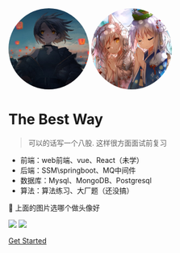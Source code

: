 
<img width="160px" height="160px" style="border-radius: 50%" bor src="./img/233900-1579621140c81d.jpg">
<img width="160px" height="160px" style="border-radius: 50%" bor src="./img/200af6e0b1962adc7258b4531d465f8e.jpg">

[comment]: <> (<div align="center"> <img src="xx.png"  style="zoom:50%;"> </div>)


# The Best Way 

> 可以的话写一个八股. 这样很方面面试前复习 

* 前端：web前端、vue、React（未学）
* 后端：SSM\springboot、MQ中间件
* 数据库：Mysql、MongoDB、Postgresql
* 算法：算法练习、大厂题（还没搞）

<span>👀 上面的图片选哪个做头像好   </span>

[<img src="https://img.shields.io/badge/Gitte-Welcome-yellow">](https://gitee.com/hjh_698/docs) [<img src="https://img.shields.io/badge/%E7%A4%BA%E4%BE%8B-%E6%AC%A2%E8%BF%8E%E8%AE%BF%E9%97%AE-important">](示例位置)

[Get Started](#quick-start)
